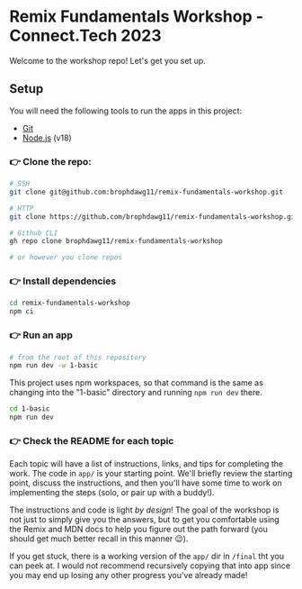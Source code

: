 # Remix Fundamentals Workshop - Connect.Tech 2023

Welcome to the workshop repo! Let's get you set up.

## Setup

You will need the following tools to run the apps in this project:

- [Git](https://git-scm.com/)
- [Node.js](https://nodejs.org/en) (v18)

### 👉 Clone the repo:

```sh
# SSH
git clone git@github.com:brophdawg11/remix-fundamentals-workshop.git

# HTTP
git clone https://github.com/brophdawg11/remix-fundamentals-workshop.git

# Github CLI
gh repo clone brophdawg11/remix-fundamentals-workshop

# or however you clone repos
```

### 👉 Install dependencies

```sh
cd remix-fundamentals-workshop
npm ci
```

### 👉 Run an app

```sh
# from the root of this repository
npm run dev -w 1-basic
```

This project uses npm workspaces, so that command is the same as changing into the "1-basic" directory and running `npm run dev` there.

```sh
cd 1-basic
npm run dev
```

### 👉 Check the README for each topic

Each topic will have a list of instructions, links, and tips for completing the work. The code in `app/` is your starting point. We'll briefly review the starting point, discuss the instructions, and then you'll have some time to work on implementing the steps (solo, or pair up with a buddy!).

The instructions and code is light _by design_! The goal of the workshop is not just to simply give you the answers, but to get you comfortable using the Remix and MDN docs to help you figure out the path forward (you should get much better recall in this manner 😉).

If you get stuck, there is a working version of the `app/` dir in `/final` tht you can peek at. I would not recommend recursively copying that into app since you may end up losing any other progress you've already made!
